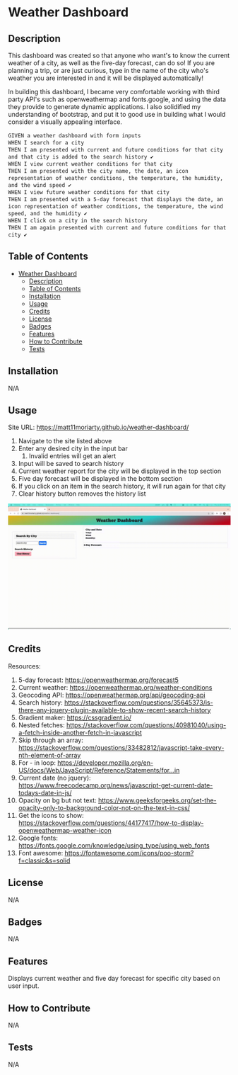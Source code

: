 # Weather Dashboard

## Description

This dashboard was created so that anyone who want's to know the current weather of a city, as well as the five-day forecast, can do so!
If you are planning a trip, or are just curious, type in the name of the city who's weather you are interested in and it will be displayed automatically!

In building this dashboard, I became very comfortable working with third party API's such as openweathermap and fonts.google, and using the data they provide to generate dynamic applications. 
I also solidified my understanding of bootstrap, and put it to good use in building what I would consider a visually appealing interface.
```
GIVEN a weather dashboard with form inputs
WHEN I search for a city
THEN I am presented with current and future conditions for that city and that city is added to the search history ✔️
WHEN I view current weather conditions for that city
THEN I am presented with the city name, the date, an icon representation of weather conditions, the temperature, the humidity, and the wind speed ✔️
WHEN I view future weather conditions for that city
THEN I am presented with a 5-day forecast that displays the date, an icon representation of weather conditions, the temperature, the wind speed, and the humidity ✔️
WHEN I click on a city in the search history
THEN I am again presented with current and future conditions for that city ✔️
```

## Table of Contents

- [Weather Dashboard](#weather-dashboard)
  - [Description](#description)
  - [Table of Contents](#table-of-contents)
  - [Installation](#installation)
  - [Usage](#usage)
  - [Credits](#credits)
  - [License](#license)
  - [Badges](#badges)
  - [Features](#features)
  - [How to Contribute](#how-to-contribute)
  - [Tests](#tests)

## Installation

N/A

## Usage

Site URL: https://matt11moriarty.github.io/weather-dashboard/

1. Navigate to the site listed above
2. Enter any desired city in the input bar
   1. Invalid entries will get an alert
3. Input will be saved to search history
4. Current weather report for the city will be displayed in the top section
5. Five day forecast will be displayed in the bottom section
6. If you click on an item in the search history, it will run again for that city
7. Clear history button removes the history list


![alt text](./assets/images/weather_dashboard.gif)


## Credits
Resources:

1. 5-day forecast: https://openweathermap.org/forecast5
2. Current weather: https://openweathermap.org/weather-conditions
3. Geocoding API: https://openweathermap.org/api/geocoding-api
4. Search history: https://stackoverflow.com/questions/35645373/is-there-any-jquery-plugin-available-to-show-recent-search-history
5. Gradient maker: https://cssgradient.io/
6. Nested fetches: https://stackoverflow.com/questions/40981040/using-a-fetch-inside-another-fetch-in-javascript
7. Skip through an array: https://stackoverflow.com/questions/33482812/javascript-take-every-nth-element-of-array
8. For - in loop: https://developer.mozilla.org/en-US/docs/Web/JavaScript/Reference/Statements/for...in
9. Current date (no jquery): https://www.freecodecamp.org/news/javascript-get-current-date-todays-date-in-js/
10. Opacity on bg but not text: https://www.geeksforgeeks.org/set-the-opacity-only-to-background-color-not-on-the-text-in-css/
11. Get the icons to show: https://stackoverflow.com/questions/44177417/how-to-display-openweathermap-weather-icon
12. Google fonts: https://fonts.google.com/knowledge/using_type/using_web_fonts
13. Font awesome: https://fontawesome.com/icons/poo-storm?f=classic&s=solid

## License

N/A

## Badges

N/A

## Features

Displays current weather and five day forecast for specific city based on user input.

## How to Contribute

N/A

## Tests

N/A